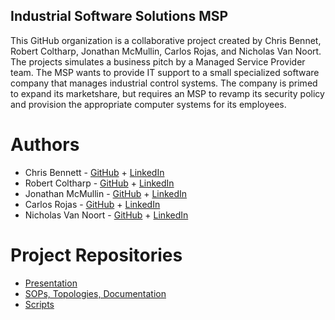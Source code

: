 ## Industrial Software Solutions MSP
This GitHub organization is a collaborative project created by Chris Bennet, Robert Coltharp, Jonathan McMullin, Carlos Rojas, and Nicholas Van Noort. The projects simulates a business pitch by a Managed Service Provider team. The MSP wants to provide IT support to a small specialized software company that manages industrial control systems. The company is primed to expand its marketshare, but requires an MSP to revamp its security policy and provision the appropriate computer systems for its  employees.

# Authors
  * Chris Bennett - [GitHub](<insert personal GitHub url here>) + [LinkedIn](<insert LinkedIn url here>)
  * Robert Coltharp - [GitHub](<insert personal GitHub url here>) + [LinkedIn](<insert LinkedIn url here>)
  * Jonathan McMullin - [GitHub](https://github.com/mcmullinj84) + [LinkedIn](https://www.linkedin.com/in/jon-mcmullin-cybersecurity/)
  * Carlos Rojas - [GitHub](<insert personal GitHub url here>) + [LinkedIn](<insert LinkedIn url here>)
  * Nicholas Van Noort - [GitHub](<insert personal GitHub url here>) + [LinkedIn](<insert LinkedIn url here>)

# Project Repositories
  * [Presentation](https://github.com/Industrial-Software-Solutions-MSP/Presentation)
  * [SOPs, Topologies, Documentation](https://github.com/Industrial-Software-Solutions-MSP/SOP-Topologies-Documentation)
  * [Scripts](https://github.com/Industrial-Software-Solutions-MSP/Scripts)
